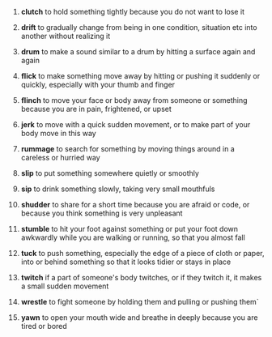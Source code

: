 1. **clutch** to hold something tightly because you do not want to lose it

1. **drift** to gradually change from being in one condition, situation etc into another without realizing it

1. **drum** to make a sound similar to a drum by hitting a surface again and again

1. **flick** to make something move away by hitting or pushing it suddenly or quickly, especially with your thumb and finger

1. **flinch** to move your face or body away from someone or something because you are in pain, frightened, or upset

1. **jerk** to move with a quick sudden movement, or to make part of your body move in this way

1. **rummage** to search for something by moving things around in a careless or hurried way

1. **slip** to put something somewhere quietly or smoothly

1. **sip** to drink something slowly, taking very small mouthfuls

1. **shudder** to share for a short time because you are afraid or code, or because you think something is very unpleasant

1. **stumble** to hit your foot against something or put your foot down awkwardly while you are walking or running, so that you almost fall

1. **tuck** to push something, especially the edge of a piece of cloth or paper, into or behind something so that it looks tidier or stays in place

1. **twitch** if a part of someone's body twitches, or if they twitch it, it makes a small sudden movement

1. **wrestle** to fight someone by holding them and pulling or pushing them`

1. **yawn** to open your mouth wide and breathe in deeply because you are tired or bored
